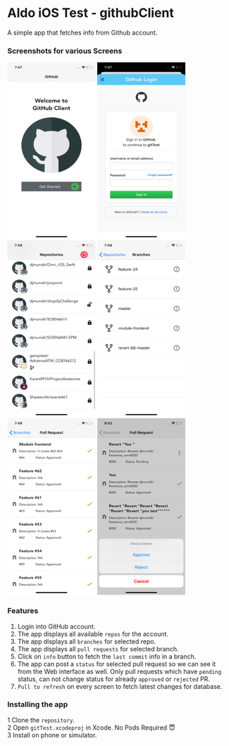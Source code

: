 # Aldo iOS Test - githubClient
A simple app that fetches info from Github account.

### Screenshots for various Screens

<p float="left">
  <img src="https://github.com/djmunish/githubClient/blob/master/Preview/1.png" width="200" height="400" />
<img src="https://github.com/djmunish/githubClient/blob/master/Preview/2.png" width="200" height="400" />
<img src="https://github.com/djmunish/githubClient/blob/master/Preview/3.png" width="200" height="400" />
<img src="https://github.com/djmunish/githubClient/blob/master/Preview/4.png" width="200" height="400" />
<img src="https://github.com/djmunish/githubClient/blob/master/Preview/5.png" width="200" height="400" />
<img src="https://github.com/djmunish/githubClient/blob/master/Preview/6.png" width="200" height="400" />
</p>

### Features
1) Login into GitHub account. 
2) The app displays all available ```repos``` for the account.
3) The app displays all ```branches``` for selected repo.
4) The app displays all ```pull requests``` for selected branch.
5) Click on ```info``` button to fetch the ```last commit``` info in a branch.
6) The app can post a ```status``` for selected pull request so we can see it from the Web interface
as well. Only pull requests which have ```pending``` status, can not change status for already ```approved``` or ```rejected``` PR.
7) ```Pull to refresh``` on every screen to fetch latest changes for database.



### Installing the app
1 Clone the ```repository```. </br>
2 Open ```gitTest.xcodeproj``` in Xcode. No Pods Required 😇</br>
3 Install on phone or simulator.</br>
